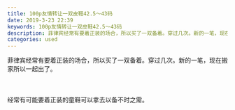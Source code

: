 ```yaml
---
title: 100p友情转让一双皮鞋42.5～43码
date: 2019-3-23 22:39
keywords: 100p友情转让一双皮鞋42.5～43码
description: 菲律宾经常有要着正装的场合，所以买了一双备着。穿过几次。新的一笔，现在搬家所以一起出了。经常有可能要着正装的童鞋可以拿去以备不时之需。
categories: used
---
```

<td class="t_f" id="postmessage_3294188">

菲律宾经常有要着正装的场合，所以买了一双备着。穿过几次。新的一笔，现在搬家所以一起出了。<br/>
<img alt="" border="0" class="zoom" data-cf-modified-f1c86d3f2d77c8c0a1835988-="" file="http://www.flw.ph/data/appbyme/upload/image/201903/23/OWDR7elx0Jwz.jpg" id="aimg_Og658" lazyloadthumb="1" onclick="" onmouseover="" src="http://www.flw.ph/data/appbyme/upload/image/201903/23/OWDR7elx0Jwz.jpg"/><br/>
<br/>
<img alt="" border="0" class="zoom" data-cf-modified-f1c86d3f2d77c8c0a1835988-="" file="http://www.flw.ph/data/appbyme/upload/image/201903/23/a3BkSZBnKKrb.jpg" id="aimg_Z1uuu" lazyloadthumb="1" onclick="" onmouseover="" src="http://www.flw.ph/data/appbyme/upload/image/201903/23/a3BkSZBnKKrb.jpg"/><br/>
<br/>
<img alt="" border="0" class="zoom" data-cf-modified-f1c86d3f2d77c8c0a1835988-="" file="http://www.flw.ph/data/appbyme/upload/image/201903/23/whFKQ3Tne1sK.jpg" id="aimg_Q45Mh" lazyloadthumb="1" onclick="" onmouseover="" src="http://www.flw.ph/data/appbyme/upload/image/201903/23/whFKQ3Tne1sK.jpg"/><br/>
<br/>
<img alt="" border="0" class="zoom" data-cf-modified-f1c86d3f2d77c8c0a1835988-="" file="http://www.flw.ph/data/appbyme/upload/image/201903/23/X5FFzlIL7U3y.jpg" id="aimg_cs6OO" lazyloadthumb="1" onclick="" onmouseover="" src="http://www.flw.ph/data/appbyme/upload/image/201903/23/X5FFzlIL7U3y.jpg"/><br/>
经常有可能要着正装的童鞋可以拿去以备不时之需。<br/>
</td>
